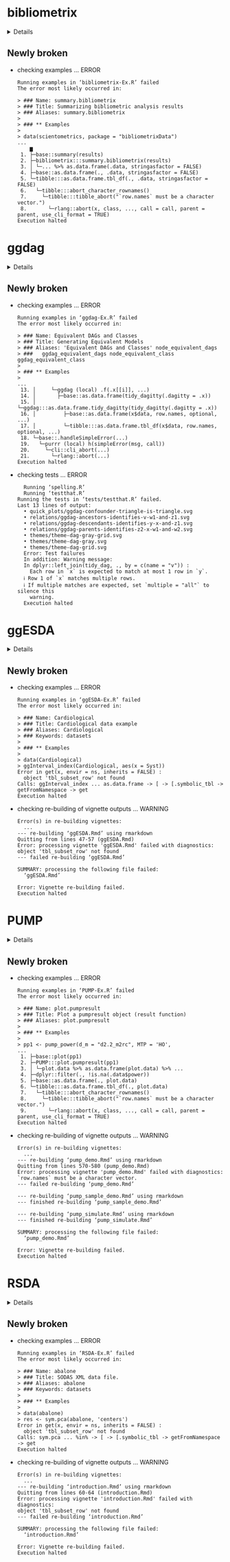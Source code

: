 # bibliometrix

<details>

* Version: 4.1.1
* GitHub: https://github.com/massimoaria/bibliometrix
* Source code: https://github.com/cran/bibliometrix
* Date/Publication: 2023-02-09 20:40:07 UTC
* Number of recursive dependencies: 162

Run `revdepcheck::cloud_details(, "bibliometrix")` for more info

</details>

## Newly broken

*   checking examples ... ERROR
    ```
    Running examples in ‘bibliometrix-Ex.R’ failed
    The error most likely occurred in:
    
    > ### Name: summary.bibliometrix
    > ### Title: Summarizing bibliometric analysis results
    > ### Aliases: summary.bibliometrix
    > 
    > ### ** Examples
    > 
    > data(scientometrics, package = "bibliometrixData")
    ...
        ▆
     1. ├─base::summary(results)
     2. ├─bibliometrix:::summary.bibliometrix(results)
     3. │ └─... %>% as.data.frame(.data, stringasfactor = FALSE)
     4. ├─base::as.data.frame(., .data, stringasfactor = FALSE)
     5. └─tibble:::as.data.frame.tbl_df(., .data, stringasfactor = FALSE)
     6.   └─tibble:::abort_character_rownames()
     7.     └─tibble:::tibble_abort("`row.names` must be a character vector.")
     8.       └─rlang::abort(x, class, ..., call = call, parent = parent, use_cli_format = TRUE)
    Execution halted
    ```

# ggdag

<details>

* Version: 0.2.7
* GitHub: https://github.com/malcolmbarrett/ggdag
* Source code: https://github.com/cran/ggdag
* Date/Publication: 2022-10-29 21:10:13 UTC
* Number of recursive dependencies: 101

Run `revdepcheck::cloud_details(, "ggdag")` for more info

</details>

## Newly broken

*   checking examples ... ERROR
    ```
    Running examples in ‘ggdag-Ex.R’ failed
    The error most likely occurred in:
    
    > ### Name: Equivalent DAGs and Classes
    > ### Title: Generating Equivalent Models
    > ### Aliases: 'Equivalent DAGs and Classes' node_equivalent_dags
    > ###   ggdag_equivalent_dags node_equivalent_class ggdag_equivalent_class
    > 
    > ### ** Examples
    > 
    ...
     13. │     └─ggdag (local) .f(.x[[i]], ...)
     14. │       ├─base::as.data.frame(tidy_dagitty(.dagitty = .x))
     15. │       └─ggdag:::as.data.frame.tidy_dagitty(tidy_dagitty(.dagitty = .x))
     16. │         ├─base::as.data.frame(x$data, row.names, optional, ...)
     17. │         └─tibble:::as.data.frame.tbl_df(x$data, row.names, optional, ...)
     18. └─base::.handleSimpleError(...)
     19.   └─purrr (local) h(simpleError(msg, call))
     20.     └─cli::cli_abort(...)
     21.       └─rlang::abort(...)
    Execution halted
    ```

*   checking tests ... ERROR
    ```
      Running ‘spelling.R’
      Running ‘testthat.R’
    Running the tests in ‘tests/testthat.R’ failed.
    Last 13 lines of output:
      • quick_plots/ggdag-confounder-triangle-is-triangle.svg
      • relations/ggdag-ancestors-identifies-v-w1-and-z1.svg
      • relations/ggdag-descendants-identifies-y-x-and-z1.svg
      • relations/ggdag-parents-identifies-z2-x-w1-and-w2.svg
      • themes/theme-dag-gray-grid.svg
      • themes/theme-dag-gray.svg
      • themes/theme-dag-grid.svg
      Error: Test failures
      In addition: Warning message:
      In dplyr::left_join(tidy_dag, ., by = c(name = "v")) :
        Each row in `x` is expected to match at most 1 row in `y`.
      ℹ Row 1 of `x` matches multiple rows.
      ℹ If multiple matches are expected, set `multiple = "all"` to silence this
        warning.
      Execution halted
    ```

# ggESDA

<details>

* Version: 0.2.0
* GitHub: https://github.com/kiangkiangkiang/ggESDA
* Source code: https://github.com/cran/ggESDA
* Date/Publication: 2022-08-19 08:40:10 UTC
* Number of recursive dependencies: 206

Run `revdepcheck::cloud_details(, "ggESDA")` for more info

</details>

## Newly broken

*   checking examples ... ERROR
    ```
    Running examples in ‘ggESDA-Ex.R’ failed
    The error most likely occurred in:
    
    > ### Name: Cardiological
    > ### Title: Cardiological data example
    > ### Aliases: Cardiological
    > ### Keywords: datasets
    > 
    > ### ** Examples
    > 
    > data(Cardiological)
    > ggInterval_index(Cardiological, aes(x = Syst))
    Error in get(x, envir = ns, inherits = FALSE) : 
      object 'tbl_subset_row' not found
    Calls: ggInterval_index ... as.data.frame -> [ -> [.symbolic_tbl -> getFromNamespace -> get
    Execution halted
    ```

*   checking re-building of vignette outputs ... WARNING
    ```
    Error(s) in re-building vignettes:
      ...
    --- re-building ‘ggESDA.Rmd’ using rmarkdown
    Quitting from lines 47-57 (ggESDA.Rmd) 
    Error: processing vignette 'ggESDA.Rmd' failed with diagnostics:
    object 'tbl_subset_row' not found
    --- failed re-building ‘ggESDA.Rmd’
    
    SUMMARY: processing the following file failed:
      ‘ggESDA.Rmd’
    
    Error: Vignette re-building failed.
    Execution halted
    ```

# PUMP

<details>

* Version: 1.0.1
* GitHub: https://github.com/MDRCNY/PUMP
* Source code: https://github.com/cran/PUMP
* Date/Publication: 2022-09-17 20:06:16 UTC
* Number of recursive dependencies: 129

Run `revdepcheck::cloud_details(, "PUMP")` for more info

</details>

## Newly broken

*   checking examples ... ERROR
    ```
    Running examples in ‘PUMP-Ex.R’ failed
    The error most likely occurred in:
    
    > ### Name: plot.pumpresult
    > ### Title: Plot a pumpresult object (result function)
    > ### Aliases: plot.pumpresult
    > 
    > ### ** Examples
    > 
    > pp1 <- pump_power(d_m = "d2.2_m2rc", MTP = 'HO',
    ...
     1. ├─base::plot(pp1)
     2. ├─PUMP:::plot.pumpresult(pp1)
     3. │ └─plot.data %>% as.data.frame(plot.data) %>% ...
     4. ├─dplyr::filter(., !is.na(.data$power))
     5. ├─base::as.data.frame(., plot.data)
     6. └─tibble:::as.data.frame.tbl_df(., plot.data)
     7.   └─tibble:::abort_character_rownames()
     8.     └─tibble:::tibble_abort("`row.names` must be a character vector.")
     9.       └─rlang::abort(x, class, ..., call = call, parent = parent, use_cli_format = TRUE)
    Execution halted
    ```

*   checking re-building of vignette outputs ... WARNING
    ```
    Error(s) in re-building vignettes:
      ...
    --- re-building ‘pump_demo.Rmd’ using rmarkdown
    Quitting from lines 570-580 (pump_demo.Rmd) 
    Error: processing vignette 'pump_demo.Rmd' failed with diagnostics:
    `row.names` must be a character vector.
    --- failed re-building ‘pump_demo.Rmd’
    
    --- re-building ‘pump_sample_demo.Rmd’ using rmarkdown
    --- finished re-building ‘pump_sample_demo.Rmd’
    
    --- re-building ‘pump_simulate.Rmd’ using rmarkdown
    --- finished re-building ‘pump_simulate.Rmd’
    
    SUMMARY: processing the following file failed:
      ‘pump_demo.Rmd’
    
    Error: Vignette re-building failed.
    Execution halted
    ```

# RSDA

<details>

* Version: 3.0.13
* GitHub: NA
* Source code: https://github.com/cran/RSDA
* Date/Publication: 2022-07-16 07:30:37 UTC
* Number of recursive dependencies: 151

Run `revdepcheck::cloud_details(, "RSDA")` for more info

</details>

## Newly broken

*   checking examples ... ERROR
    ```
    Running examples in ‘RSDA-Ex.R’ failed
    The error most likely occurred in:
    
    > ### Name: abalone
    > ### Title: SODAS XML data file.
    > ### Aliases: abalone
    > ### Keywords: datasets
    > 
    > ### ** Examples
    > 
    > data(abalone)
    > res <- sym.pca(abalone, 'centers')
    Error in get(x, envir = ns, inherits = FALSE) : 
      object 'tbl_subset_row' not found
    Calls: sym.pca ... %in% -> [ -> [.symbolic_tbl -> getFromNamespace -> get
    Execution halted
    ```

*   checking re-building of vignette outputs ... WARNING
    ```
    Error(s) in re-building vignettes:
      ...
    --- re-building ‘introduction.Rmd’ using rmarkdown
    Quitting from lines 60-64 (introduction.Rmd) 
    Error: processing vignette 'introduction.Rmd' failed with diagnostics:
    object 'tbl_subset_row' not found
    --- failed re-building ‘introduction.Rmd’
    
    SUMMARY: processing the following file failed:
      ‘introduction.Rmd’
    
    Error: Vignette re-building failed.
    Execution halted
    ```


